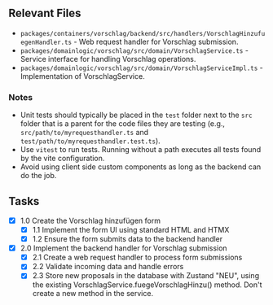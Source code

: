 ## Relevant Files

- `packages/containers/vorschlag/backend/src/handlers/VorschlagHinzufuegenHandler.ts` - Web request handler for Vorschlag submission.
- `packages/domainlogic/vorschlag/src/domain/VorschlagService.ts` - Service interface for handling Vorschlag operations.
- `packages/domainlogic/vorschlag/src/domain/VorschlagServiceImpl.ts` - Implementation of VorschlagService.

### Notes

- Unit tests should typically be placed in the `test` folder next to the `src` folder that is a parent for the code files they are testing (e.g., `src/path/to/myrequesthandler.ts` and `test/path/to/myrequesthandler.test.ts`).
- Use `vitest` to run tests. Running without a path executes all tests found by the vite configuration.
- Avoid using client side custom components as long as the backend can do the job.

## Tasks

- [x] 1.0 Create the Vorschlag hinzufügen form
  - [x] 1.1 Implement the form UI using standard HTML and HTMX
  - [x] 1.2 Ensure the form submits data to the backend handler

- [x] 2.0 Implement the backend handler for Vorschlag submission
  - [x] 2.1 Create a web request handler to process form submissions
  - [x] 2.2 Validate incoming data and handle errors
  - [x] 2.3 Store new proposals in the database with Zustand "NEU", using the existing VorschlagService.fuegeVorschlagHinzu() method. Don't create a new method in the service.
